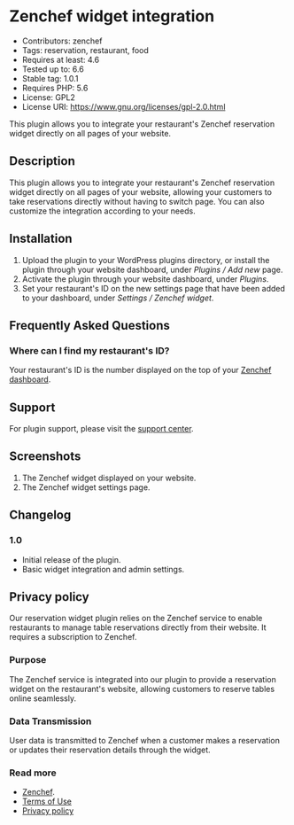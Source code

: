 # Zenchef widget integration
- Contributors: zenchef
- Tags: reservation, restaurant, food
- Requires at least: 4.6
- Tested up to: 6.6
- Stable tag: 1.0.1
- Requires PHP: 5.6
- License: GPL2
- License URI: https://www.gnu.org/licenses/gpl-2.0.html

This plugin allows you to integrate your restaurant's Zenchef reservation widget directly on all pages of your website.

## Description

This plugin allows you to integrate your restaurant's Zenchef reservation widget directly on all pages of your website, allowing your customers to take reservations directly without having to switch page.
You can also customize the integration according to your needs.

## Installation

1. Upload the plugin to your WordPress plugins directory, or install the plugin through your website dashboard, under _Plugins / Add new_ page.
2. Activate the plugin through your website dashboard, under _Plugins_.
3. Set your restaurant's ID on the new settings page that have been added to your dashboard, under _Settings / Zenchef widget_.

## Frequently Asked Questions

### Where can I find my restaurant's ID?

Your restaurant's ID is the number displayed on the top of your [Zenchef dashboard](https://app.zenchef.com/).

## Support

For plugin support, please visit the [support center](https://help.zenchef.com/hc/en-gb).

## Screenshots

1. The Zenchef widget displayed on your website.
2. The Zenchef widget settings page.

## Changelog

### 1.0

* Initial release of the plugin.
* Basic widget integration and admin settings.

## Privacy policy

Our reservation widget plugin relies on the Zenchef service to enable restaurants to manage table reservations directly from their website. It requires a subscription to Zenchef.

### Purpose

The Zenchef service is integrated into our plugin to provide a reservation widget on the restaurant's website, allowing customers to reserve tables online seamlessly.

### Data Transmission

User data is transmitted to Zenchef when a customer makes a reservation or updates their reservation details through the widget.

### Read more

* [Zenchef](https://www.zenchef.com/).
* [Terms of Use](https://www.zenchef.com/terms-conditions)
* [Privacy policy](https://www.zenchef.com/privacy-policy)
